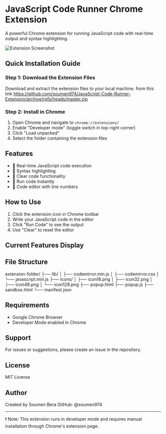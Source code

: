 # JavaScript Code Runner Chrome Extension

A powerful Chrome extension for running JavaScript code with real-time output and syntax highlighting.

![Extension Screenshot](![image]([https://github.com/user-attachments/assets/1df54272-decc-4ba5-876d-b21b4838e920](https://github.com/soumen974/JavaScript-Code-Runner-Extension/blob/master/image.png))
)

## Quick Installation Guide

### Step 1: Download the Extension Files
Download and extract the extension files to your local machine.
from this link
https://github.com/soumen974/JavaScript-Code-Runner-Extension/archive/refs/heads/master.zip

### Step 2: Install in Chrome 
1. Open Chrome and navigate to `chrome://extensions/`
2. Enable "Developer mode" (toggle switch in top-right corner)
3. Click "Load unpacked"
4. Select the folder containing the extension files

## Features

- 🚀 Real-time JavaScript code execution
- 🎨 Syntax highlighting
- 🧹 Clear code functionality
- 🔄 Run code instantly
- 📝 Code editor with line numbers

## How to Use

1. Click the extension icon in Chrome toolbar
2. Write your JavaScript code in the editor
3. Click "Run Code" to see the output
4. Use "Clear" to reset the editor

## Current Features Display

## File Structure
extension-folder/
├── lib/
│ ├── codemirror.min.js
│ ├── codemirror.css
│ └── javascript.min.js
├── icons/
│ ├── icon16.png
│ ├── icon32.png
│ ├── icon48.png
│ └── icon128.png
├── popup.html
├── popup.js
├── sandbox.html
└── manifest.json
## Requirements
- Google Chrome Browser
- Developer Mode enabled in Chrome

## Support
For issues or suggestions, please create an issue in the repository.

## License
MIT License

## Author
Created by Soumen Bera
GitHub: @soumen974

---

❗ Note: This extension runs in developer mode and requires manual installation through Chrome's extension page.
